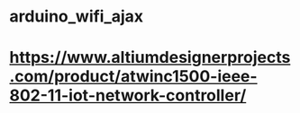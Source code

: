 # arduino_wifi_ajax

# https://www.altiumdesignerprojects.com/product/atwinc1500-ieee-802-11-iot-network-controller/



